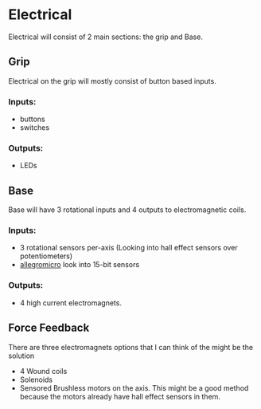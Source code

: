 # Electrical
Electrical will consist of 2 main sections: the grip and Base. 


## Grip
Electrical on the grip will mostly consist of button based inputs.

### Inputs:
- buttons
- switches

### Outputs:
- LEDs


## Base
Base will have 3 rotational inputs and 4 outputs to electromagnetic coils. 

### Inputs:
- 3 rotational sensors per-axis (Looking into hall effect sensors over potentiometers)
- [allegromicro](https://www.allegromicro.com/en/products/sense/linear-and-angular-position/angular-position-sensor-ics) look into 15-bit sensors

### Outputs:
- 4 high current electromagnets.

## Force Feedback

There are three electromagnets options that I can think of the might be the solution

- 4 Wound coils
- Solenoids
- Sensored Brushless motors on the axis. This might be a good method because the motors already have hall effect sensors in them. 


